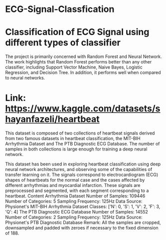 # ECG-Signal-Classfication
# Classification of ECG Signal using different types of classifier
The project is primarily concerned with Random Forest and Neural Network. The work highlights that Random Forest performs better than any other classifier, including Support Vector Machine, Naive Bayes, Logistic Regression, and Decision Tree. In addition, it performs well when compared to neural networks.

# Link: https://www.kaggle.com/datasets/shayanfazeli/heartbeat
This dataset is composed of two collections of heartbeat signals derived from two famous datasets in heartbeat classification, the MIT-BIH Arrhythmia Dataset and The PTB Diagnostic ECG Database. The number of samples in both collections is large enough for training a deep neural network.

This dataset has been used in exploring heartbeat classification using deep neural network architectures, and observing some of the capabilities of transfer learning on it. The signals correspond to electrocardiogram (ECG) shapes of heartbeats for the normal case and the cases affected by different arrhythmias and myocardial infarction. These signals are preprocessed and segmented, with each segment corresponding to a heartbeat.
Content
Arrhythmia Dataset
Number of Samples: 109446
Number of Categories: 5
Sampling Frequency: 125Hz
Data Source: Physionet's MIT-BIH Arrhythmia Dataset
Classes: ['N': 0, 'S': 1, 'V': 2, 'F': 3, 'Q': 4]
The PTB Diagnostic ECG Database
Number of Samples: 14552
Number of Categories: 2
Sampling Frequency: 125Hz
Data Source: Physionet's PTB Diagnostic Database
Remark: All the samples are cropped, downsampled and padded with zeroes if necessary to the fixed dimension of 188.
